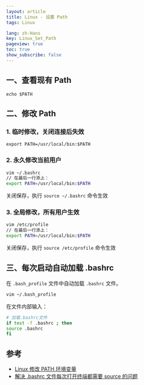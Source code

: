 ```yaml
---
layout: article
title: Linux - 设置 Path
tags: Linux

lang: zh-Hans
key: Linux_Set_Path
pageview: true
toc: true
show_subscribe: false
---
```


## 一、查看现有 Path

```
echo $PATH
```

## 二、修改 Path

### 1. 临时修改，关闭连接后失效

```
export PATH=/usr/local/bin:$PATH
```

### 2. 永久修改当前用户

```bash
vim ~/.bashrc 
// 在最后一行添上：
export PATH=/usr/local/bin:$PATH
```

关闭保存，执行 `source ~/.bashrc` 命令生效

### 3. 全局修改，所有用户生效

```bash
vim /etc/profile
// 在最后一行添上：
export PATH=/usr/local/bin:$PATH
```

关闭保存，执行 `source /etc/profile` 命令生效

## 三、每次启动自动加载 .bashrc

在 `.bash_profile` 文件中自动加载 `.bashrc` 文件。

```bash
vim ~/.bash_profile
```

在文件内部输入：

```bash
# 加载.bashrc文件
if test -f .bashrc ; then
source .bashrc 
fi
```


## 参考

- [Linux 修改 PATH 环境变量](https://www.jianshu.com/p/9d680bdbc170)
- [解决 .bashrc 文件每次打开终端都需要 source 的问题](https://www.jianshu.com/p/c4946024b946)